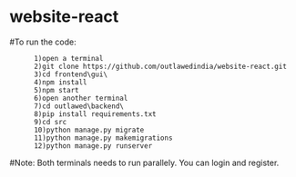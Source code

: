 # website-react

#To run the code:

          1)open a terminal
          2)git clone https://github.com/outlawedindia/website-react.git
          3)cd frontend\gui\
          4)npm install
          5)npm start
          6)open another terminal
          7)cd outlawed\backend\
          8)pip install requirements.txt
          9)cd src
          10)python manage.py migrate
          11)python manage.py makemigrations
          12)python manage.py runserver


#Note: Both terminals needs to run parallely.
You can login and register.
